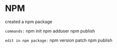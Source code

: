 # NPM #
created a npm package

` commands: `
npm init
npm adduser
npm publish


` edit in npm package: `
npm version patch
npm publish